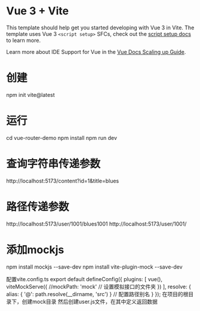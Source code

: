 # Vue 3 + Vite

This template should help get you started developing with Vue 3 in Vite. The template uses Vue 3 `<script setup>` SFCs,
check out the [script setup docs](https://v3.vuejs.org/api/sfc-script-setup.html#sfc-script-setup) to learn more.

Learn more about IDE Support for Vue in
the [Vue Docs Scaling up Guide](https://vuejs.org/guide/scaling-up/tooling.html#ide-support).

# 创建

npm init vite@latest

# 运行

cd vue-router-demo
npm install
npm run dev

# 查询字符串传递参数

http://localhost:5173/content?id=1&title=blues

# 路径传递参数

http://localhost:5173/user/1001/blues1001
http://localhost:5173/user/1001/

# 添加mockjs

npm install mockjs --save-dev
npm install vite-plugin-mock --save-dev

配置vite.config.ts
export default defineConfig({
plugins: [
vue(),
viteMockServe({
//mockPath: 'mock' // 设置模拟接口的文件夹
})
],
resolve: {
alias: { '@': path.resolve(__dirname, 'src') } // 配置路径别名
}
});
在项目的根目录下，创建mock目录
然后创建user.js文件，在其中定义返回数据


